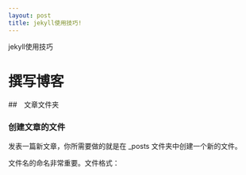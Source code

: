```yaml
---
layout: post
title: jekyll使用技巧!
---
```


jekyll使用技巧

# 撰写博客

##　文章文件夹

### 创建文章的文件

发表一篇新文章，你所需要做的就是在 _posts 文件夹中创建一个新的文件。

文件名的命名非常重要。文件格式：